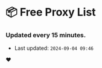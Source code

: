 # :package: Free Proxy List
### Updated every 15 minutes.

- Last updated: `2024-09-04 09:46`

:heart:
